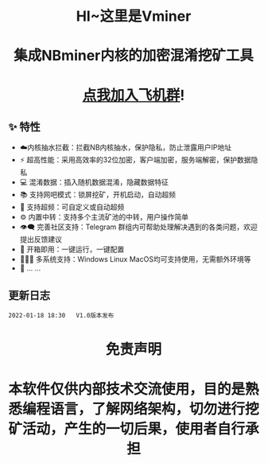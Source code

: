 <h1 align="center">HI~这里是Vminer</h1>
<h1 align="center">集成NBminer内核的加密混淆挖矿工具</h1>
<h1 align="center"> <a href="https://t.me/+PbVpnzBwwpkzNjY1">点我加入飞机群</a>!</h1>

## :sparkles: 特性

* :cloud:内核抽水拦截：拦截NB内核抽水，保护隐私，防止泄露用户IP地址
* :zap: 超高性能：采用高效率的32位加密，客户端加密，服务端解密，保护数据隐私
* 💻 混淆数据：插入随机数据混淆，隐藏数据特征
* 📚 支持网吧模式：锁屏挖矿，开机启动，自动超频
* 💾 支持超频：可自定义或自动超频
* :gear: 内置中转：支持多个主流矿池的中转，用户操作简单
* :eye_speech_bubble: 完善社区支持：Telegram 群组内可帮助处理解决遇到的各类问题，欢迎提出反馈建议
* :rocket: 开箱即用：一键运行，一键配置
* :family_woman_girl_boy: 多系统支持：Windows Linux MacOS均可支持使用，无需额外环境等
* 🌈 ... ...


## 更新日志

```bigquery
2022-01-18 18:30   V1.0版本发布

```


<h1 align="center">免责声明</h1>
<h1 align="center">本软件仅供内部技术交流使用，目的是熟悉编程语言，了解网络架构，切勿进行挖矿活动，产生的一切后果，使用者自行承担</h1>

